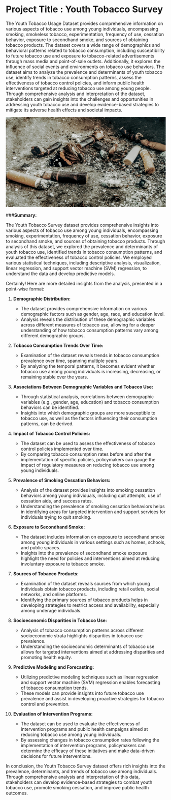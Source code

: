 # **Project Title : Youth Tobacco Survey**

The Youth Tobacco Usage Dataset provides comprehensive information on various aspects of tobacco use among young individuals, encompassing smoking, smokeless tobacco, experimentation, frequency of use, cessation behavior, exposure to secondhand smoke, and sources of obtaining tobacco products. The dataset covers a wide range of demographics and behavioral patterns related to tobacco consumption, including susceptibility to future tobacco use and exposure to tobacco-related advertisements through mass media and point-of-sale outlets. Additionally, it explores the influence of social events and environments on tobacco use behaviors. The dataset aims to analyze the prevalence and determinants of youth tobacco use, identify trends in tobacco consumption patterns, assess the effectiveness of tobacco control policies, and inform public health interventions targeted at reducing tobacco use among young people. Through comprehensive analysis and interpretation of the dataset, stakeholders can gain insights into the challenges and opportunities in addressing youth tobacco use and develop evidence-based strategies to mitigate its adverse health effects and societal impacts.


![Alt text](https://raw.githubusercontent.com/raviatkumar/Youth-Tobacco-Survey/main/image/pexels-sera-1058472.jpg)

###**Summary:**

The Youth Tobacco Survey dataset provides comprehensive insights into various aspects of tobacco use among young individuals, encompassing smoking, experimentation, frequency of use, cessation behavior, exposure to secondhand smoke, and sources of obtaining tobacco products. Through analysis of this dataset, we explored the prevalence and determinants of youth tobacco use, identified trends in tobacco consumption patterns, and evaluated the effectiveness of tobacco control policies. We employed various statistical techniques, including descriptive analysis, visualization, linear regression, and support vector machine (SVM) regression, to understand the data and develop predictive models.

Certainly! Here are more detailed insights from the analysis, presented in a point-wise format:

1. **Demographic Distribution:**
   - The dataset provides comprehensive information on various demographic factors such as gender, age, race, and education level.
   - Analysis reveals the distribution of these demographic variables across different measures of tobacco use, allowing for a deeper understanding of how tobacco consumption patterns vary among different demographic groups.

2. **Tobacco Consumption Trends Over Time:**
   - Examination of the dataset reveals trends in tobacco consumption prevalence over time, spanning multiple years.
   - By analyzing the temporal patterns, it becomes evident whether tobacco use among young individuals is increasing, decreasing, or remaining stable over the years.

3. **Associations Between Demographic Variables and Tobacco Use:**
   - Through statistical analysis, correlations between demographic variables (e.g., gender, age, education) and tobacco consumption behaviors can be identified.
   - Insights into which demographic groups are more susceptible to tobacco use, as well as the factors influencing their consumption patterns, can be derived.

4. **Impact of Tobacco Control Policies:**
   - The dataset can be used to assess the effectiveness of tobacco control policies implemented over time.
   - By comparing tobacco consumption rates before and after the implementation of specific policies, policymakers can gauge the impact of regulatory measures on reducing tobacco use among young individuals.

5. **Prevalence of Smoking Cessation Behaviors:**
   - Analysis of the dataset provides insights into smoking cessation behaviors among young individuals, including quit attempts, use of cessation aids, and success rates.
   - Understanding the prevalence of smoking cessation behaviors helps in identifying areas for targeted intervention and support services for individuals trying to quit smoking.

6. **Exposure to Secondhand Smoke:**
   - The dataset includes information on exposure to secondhand smoke among young individuals in various settings such as homes, schools, and public spaces.
   - Insights into the prevalence of secondhand smoke exposure highlight the need for policies and interventions aimed at reducing involuntary exposure to tobacco smoke.

7. **Sources of Tobacco Products:**
   - Examination of the dataset reveals sources from which young individuals obtain tobacco products, including retail outlets, social networks, and online platforms.
   - Identifying the primary sources of tobacco products helps in developing strategies to restrict access and availability, especially among underage individuals.

8. **Socioeconomic Disparities in Tobacco Use:**
   - Analysis of tobacco consumption patterns across different socioeconomic strata highlights disparities in tobacco use prevalence.
   - Understanding the socioeconomic determinants of tobacco use allows for targeted interventions aimed at addressing disparities and promoting health equity.

9. **Predictive Modeling and Forecasting:**
   - Utilizing predictive modeling techniques such as linear regression and support vector machine (SVM) regression enables forecasting of tobacco consumption trends.
   - These models can provide insights into future tobacco use prevalence and assist in developing proactive strategies for tobacco control and prevention.

10. **Evaluation of Intervention Programs:**
    - The dataset can be used to evaluate the effectiveness of intervention programs and public health campaigns aimed at reducing tobacco use among young individuals.
    - By assessing changes in tobacco consumption rates following the implementation of intervention programs, policymakers can determine the efficacy of these initiatives and make data-driven decisions for future interventions.

In conclusion, the Youth Tobacco Survey dataset offers rich insights into the prevalence, determinants, and trends of tobacco use among individuals. Through comprehensive analysis and interpretation of this data, stakeholders can develop evidence-based strategies to combat youth tobacco use, promote smoking cessation, and improve public health outcomes.
